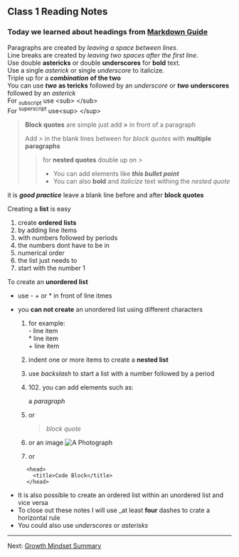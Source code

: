 ## Class 1 Reading Notes

### Today we learned about headings from [Markdown Guide](https://www.markdownguide.org/basic-syntax/#headings)

Paragraphs are created by *leaving a space between lines*.  
Line breaks are created by *leaving two spaces after the first line*.  
Use double **astericks** or double __underscores__ for **bold** text.  
Use a single *asterick* or single _underscore_ to italicize.  
Triple up for a ***combination*** **of the two**  
You can use **_two_** **as
tericks** followed by an _underscore_ or __*two*__ __underscores__ followed by an *asterick*  
For <sub>subscript</sub> use \<sub\>  \</sub\>  
For <sup>superscript</sup> use\<sup\> \</sup\>


>**Block quotes** are simple  just add **>** in front of a paragraph
>
> Add *>* in the blank lines between for *block quotes* with **multiple paragraphs**
>> for **nested quotes** double up on *>*
>> - You can add elements like *__this bullet point__*
>> - You can also **bold** and *italicize* text withing the *nested quote*

it is **_good practice_** leave a blank line before and after **block quotes**

Creating a **list** is easy
1. create **ordered lists**
2. by adding line items
3. with numbers followed by periods
4. the numbers dont have to be in
7. numerical order
10. the list just needs to 
5. start with the number 1 

To create an __unordered list__
- use - + or * in front of line itmes
- you __can not create__ an unordered list using different characters

  1. for example:  
  \- line item  
  \* line item  
  \+ line item

  5.  indent one or more items to create a __nested list__

  6.  use _backslash_ to start a list with a number followed by a period

  7.  102\. you can add elements such as:


      a _paragraph_

  8. or
      > _block quote_

  9. or an image ![A Photograph](https://www.gannett-cdn.com/presto/2021/03/22/NRCD/9d9dd9e4-e84a-402e-ba8f-daa659e6e6c5-PhotoWord_003.JPG)
  8. or
```
      <head>
        <title>Code Block</title>
      </head>
```

- It is also possible to create an ordered list within an unordered list and vice versa
- To close out these notes I will use _at least **four** dashes to crate a horizontal rule  
- You could also use _underscores_ or *asterisks*
----

Next: [Growth Mindset Summary](\Reading-Notes\Class01\Lab01)




  

